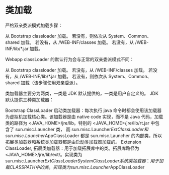 # 类加载

严格双亲委派模式加载步骤：

从 Bootstrap classloader 加载。
若没有，则依次从 System、Common、shared 加载。
若没有，从 /WEB-INF/classes 加载。
若没有，从 /WEB-INF/lib/*.jar 加载。

Webapp classLoader 的默认行为会与正常的双亲委派模式不同：

从 Bootstrap classloader 加载。
若没有，从 /WEB-INF/classes 加载。
若没有，从 /WEB-INF/lib/*.jar 加载。
若没有，则依次从 System、Common、shared 加载（该步骤使用双亲委派）。

类加载器主要分为两类，一类是 JDK 默认提供的，一类是用户自定义的。 JDK 默认提供三种类加载器：

Bootstrap ClassLoader 启动类加载器：每次执行 java 命令时都会使用该加载器为虚拟机加载核心类。该加载器是由 native code 实现，而不是 Java 代码，加载类的路径为 <JAVA_HOME>/jre/lib。特别的 <JAVA_HOME>/jre/lib/rt.jar 中包含了 sun.misc.Launcher 类， 而 sun.misc.Launcher$ExtClassLoader 和 sun.misc.Launcher$AppClassLoader 都是 sun.misc.Launcher 的内部类，所以拓展类加载器和系统类加载器都是由启动类加载器加载的。
Extension ClassLoader, 拓展类加载器：用于加载拓展库中的类。拓展库路径为 <JAVA_HOME>/jre/lib/ext/。实现类为 sun.misc.Launcher$ExtClassLoader
System ClassLoader 系统类加载器：用于加载 CLASSPATH 中的类。实现类为 sun.misc.Launcher$AppClassLoader